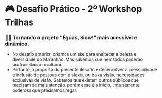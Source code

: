 # 🎮 Desafio Prático - 2º Workshop Trilhas
### 🐱‍💻 Tornando o projeto "Éguas, Siow!" mais acessível e dinâmico.
- No desafio anterior, criamos um site para enaltecer a beleza e diversidade do Maranhão. Mas sabemos que nem todos poderão usufruir desse resultado. 
- Portanto, a proposta do presente desafio é desenvolver a acessibilidade e inclusão de pessoas com dislexia, ou  baixa visão, necessidades exclusivas de visão. Sabemos que existem outros públicos que precisam de mais atenção, porém esse é o inicio, uma semente poderosa que precisamos regar.
